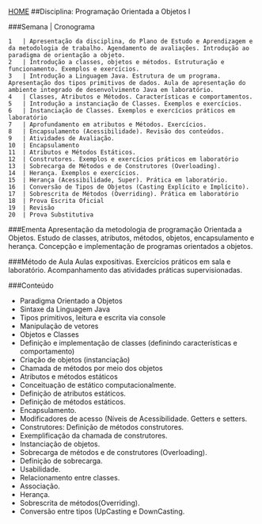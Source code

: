 [HOME](https://github.com/Webschool-io/Ensino-Superior-de-Informatica-GRATUITO) 
##Disciplina: Programação Orientada a Objetos I

###Semana | Cronograma
```
1	| Apresentação da disciplina, do Plano de Estudo e Aprendizagem e da metodologia de trabalho. Agendamento de avaliações. Introdução ao paradigma de orientação a objeto.
2	| Introdução a classes, objetos e métodos. Estruturação e funcionamento. Exemplos e exercícios.
3	| Introdução a Linguagem Java. Estrutura de um programa. Apresentação dos tipos primitivos de dados. Aula de apresentação do ambiente integrado de desenvolvimento Java em laboratório.
4	| Classes, Atributos e Métodos. Características e comportamentos.
5	| Introdução a instanciação de Classes. Exemplos e exercícios.
6	| Instanciação de Classes. Exemplos e exercícios práticos em laboratório
7	| Aprofundamento em atributos e Métodos. Exercícios.
8	| Encapsulamento (Acessibilidade). Revisão dos conteúdos.
9	| Atividades de Avaliação.
10	| Encapsulamento
11	| Atributos e Métodos Estáticos.
12	| Construtores. Exemplos e exercícios práticos em laboratório
13	| Sobrecarga de Métodos e de Construtores (Overloading).
14	| Herança. Exemplos e exercícios.
15	| Herança (Acessibilidade, Super). Prática em laboratório.
16	| Conversão de Tipos de Objetos (Casting Explícito e Implícito).
17	| Sobrescrita de Métodos (Overriding). Prática em laboratório
18	| Prova Escrita Oficial
19	| Revisão
20	| Prova Substitutiva

```
###Ementa
Apresentação da metodologia de programação Orientada a Objetos. Estudo de classes, atributos, métodos, objetos, encapsulamento e herança. Concepção e implementação de programas orientados a objetos.

###Método de Aula
Aulas expositivas. Exercícios práticos em sala e laboratório. Acompanhamento das atividades práticas supervisionadas.

###Conteúdo
- Paradigma Orientado a Objetos
- Sintaxe da Linguagem Java
- Tipos primitivos, leitura e escrita via console
- Manipulação de vetores
- Objetos e Classes
- Definição e implementação de classes (definindo características e comportamento)
- Criação de objetos (instanciação)
- Chamada de métodos por meio dos objetos
- Atributos e métodos estáticos
- Conceituação de estático computacionalmente.
- Definição de atributos estáticos.
- Definição de métodos estáticos.
- Encapsulamento.
- Modificadores de acesso (Níveis de Acessibilidade. Getters e setters.
- Construtores: Definição de métodos construtores.
- Exemplificação da chamada de construtores.
- Instanciação de objetos.
- Sobrecarga de métodos e de construtores (Overloading).
- Definição de sobrecarga.
- Usabilidade.
- Relacionamento entre classes.
- Associação.
- Herança.
- Sobrescrita de métodos(Overriding).
- Conversão entre tipos (UpCasting e DownCasting.